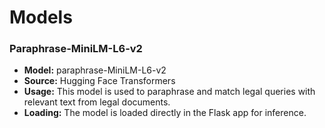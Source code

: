 # Models

### Paraphrase-MiniLM-L6-v2
- **Model:** paraphrase-MiniLM-L6-v2
- **Source:** Hugging Face Transformers
- **Usage:** This model is used to paraphrase and match legal queries with relevant text from legal documents.
- **Loading:** The model is loaded directly in the Flask app for inference.

